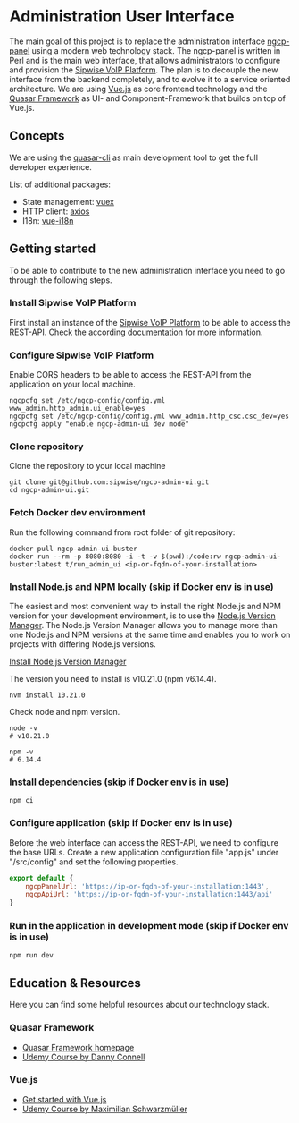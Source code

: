 # Administration User Interface
The main goal of this project is to replace the administration interface [ngcp-panel](https://github.com/sipwise/ngcp-panel) using a modern web technology stack.
The ngcp-panel is written in Perl and is the main web interface, that allows administrators to configure and provision the [Sipwise VoIP Platform](https://www.sipwise.org).
The plan is to decouple the new interface from the backend completely, and to evolve it to a service oriented architecture.
We are using [Vue.js](https://vuejs.org/v2/guide "What is Vue.js?") as core frontend technology and the [Quasar Framework](https://quasar.dev/introduction-to-quasar "What is Quasar?") as UI- and Component-Framework that builds on top of Vue.js.

## Concepts
We are using the [quasar-cli](https://quasar.dev/quasar-cli/installation) as main development tool to get the full developer experience.

List of additional packages:
* State management: [vuex](https://vuex.vuejs.org)
* HTTP client: [axios](https://github.com/axios/axios)
* I18n: [vue-i18n](https://github.com/kazupon/vue-i18n)

## Getting started
To be able to contribute to the new administration interface you need to go through the following steps.

### Install Sipwise VoIP Platform
First install an instance of the [Sipwise VoIP Platform](https://www.sipwise.org/products/spce/quickinstall "Installation Guide") to be able to access the REST-API. Check the according [documentation](https://www.sipwise.org/products/spce/documentation/) for more information.

### Configure Sipwise VoIP Platform
Enable CORS headers to be able to access the REST-API from the application on your local machine.

    ngcpcfg set /etc/ngcp-config/config.yml www_admin.http_admin.ui_enable=yes
    ngcpcfg set /etc/ngcp-config/config.yml www_admin.http_csc.csc_dev=yes
    ngcpcfg apply "enable ngcp-admin-ui dev mode"

### Clone repository
Clone the repository to your local machine

    git clone git@github.com:sipwise/ngcp-admin-ui.git
    cd ngcp-admin-ui.git

### Fetch Docker dev environment
Run the following command from root folder of git repository:

    docker pull ngcp-admin-ui-buster
    docker run --rm -p 8080:8080 -i -t -v $(pwd):/code:rw ngcp-admin-ui-buster:latest t/run_admin_ui <ip-or-fqdn-of-your-installation>

### Install Node.js and NPM locally (skip if Docker env is in use)
The easiest and most convenient way to install the right Node.js and NPM version for your development environment, is to use the [Node.js Version Manager](https://github.com/nvm-sh/nvm).
The Node.js Version Manager allows you to manage more than one Node.js and NPM versions at the same time and enables you to work on projects with differing Node.js versions.

[Install Node.js Version Manager](https://github.com/nvm-sh/nvm#install--update-script)

The version you need to install is v10.21.0 (npm v6.14.4).

    nvm install 10.21.0

Check node and npm version.

    node -v
    # v10.21.0

    npm -v
    # 6.14.4

### Install dependencies (skip if Docker env is in use)

    npm ci

### Configure application (skip if Docker env is in use)
Before the web interface can access the REST-API, we need to configure the base URLs.
Create a new application configuration file "app.js" under "/src/config" and set
the following properties.

```javascript
export default {
	ngcpPanelUrl: 'https://ip-or-fqdn-of-your-installation:1443',
	ngcpApiUrl: 'https://ip-or-fqdn-of-your-installation:1443/api'
}
```

### Run in the application in development mode (skip if Docker env is in use)

    npm run dev

## Education & Resources

Here you can find some helpful resources about our technology stack.

### Quasar Framework

* [Quasar Framework homepage](https://quasar.dev)
* [Udemy Course by Danny Connell](https://www.udemy.com/course/quasarframework)

### Vue.js

* [Get started with Vue.js](https://vuejs.org/v2/guide)
* [Udemy Course by Maximilian Schwarzmüller](https://www.udemy.com/course/vuejs-2-the-complete-guide)
